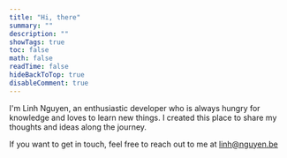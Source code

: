 ```yaml
---
title: "Hi, there"
summary: ""
description: ""
showTags: true
toc: false
math: false
readTime: false
hideBackToTop: true
disableComment: true
---
```


I'm Linh Nguyen, an enthusiastic developer who is always hungry for knowledge and loves to learn new things. I created this place to share my thoughts and ideas along the journey.

If you want to get in touch, feel free to reach out to me at [linh@nguyen.be](mailto:linh@nguyen.be)